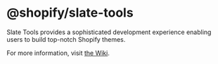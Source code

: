 # @shopify/slate-tools

Slate Tools provides a sophisticated development experience enabling users to build top-notch Shopify themes.

For more information, visit [the Wiki](https://github.com/Shopify/slate/wiki/Slate%20Tools).
